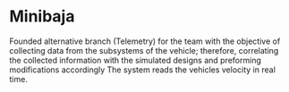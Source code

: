 # Minibaja
Founded alternative branch (Telemetry) for the team with the objective of collecting data from the subsystems of the vehicle; therefore, correlating the collected information with the simulated designs and preforming modifications accordingly
The system reads the vehicles velocity in real time.
